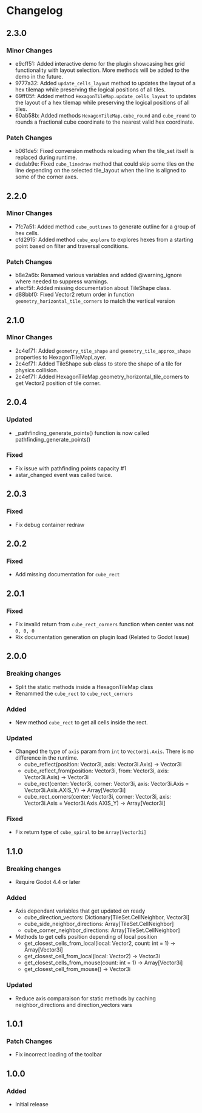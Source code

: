 # Changelog

## 2.3.0

### Minor Changes

- e9cff51: Added interactive demo for the plugin showcasing hex grid functionality with layout selection.
  More methods will be added to the demo in the future.
- 9777a32: Added `update_cells_layout` method to updates the layout of a hex tilemap while preserving the logical positions of all tiles.
- 69ff05f: Added method `HexagonTileMap.update_cells_layout` to updates the layout of a hex tilemap while preserving the logical positions of all tiles.
- 60ab58b: Added methods `HexagonTileMap.cube_round` and `cube_round` to rounds a fractional cube coordinate to the nearest valid hex coordinate.

### Patch Changes

- b061de5: Fixed conversion methods reloading when the tile_set itself is replaced during runtime.
- dedab9e: Fixed `cube_linedraw` method that could skip some tiles on the line depending on the selected tile_layout when the line is aligned to some of the corner axes.

## 2.2.0

### Minor Changes

- 7fc7a51: Added method `cube_outlines` to generate outline for a group of hex cells.
- cfd2915: Added method `cube_explore` to explores hexes from a starting point based on filter and traversal conditions.

### Patch Changes

- b8e2a6b: Renamed various variables and added @warning_ignore where needed to suppress warnings.
- afecf5f: Added missing documentation about TileShape class.
- d88bbf0: Fixed Vector2 return order in function `geometry_horizontal_tile_corners` to match the vertical version

## 2.1.0

### Minor Changes

- 2c4ef71: Added `geometry_tile_shape` and `geometry_tile_approx_shape` properties to HexagonTileMapLayer.
- 2c4ef71: Added TileShape sub class to store the shape of a tile for physics collision.
- 2c4ef71: Added HexagonTileMap.geometry_horizontal_tile_corners to get Vector2 position of tile corner.

## 2.0.4

### Updated

- \_pathfinding_generate_points() function is now called pathfinding_generate_points()

### Fixed

- Fix issue with pathfinding points capacity #1
- astar_changed event was called twice.

## 2.0.3

### Fixed

- Fix debug container redraw

## 2.0.2

### Fixed

- Add missing documentation for `cube_rect`

## 2.0.1

### Fixed

- Fix invalid return from `cube_rect_corners` function when center was not `0, 0, 0`
- Rix documentation generation on plugin load (Related to Godot Issue)

## 2.0.0

### Breaking changes

- Split the static methods inside a HexagonTileMap class
- Renammed the `cube_rect` to `cube_rect_corners`

### Added

- New method `cube_rect` to get all cells inside the rect.

### Updated

- Changed the type of `axis` param from `int` to `Vector3i.Axis`. There is no difference in the runtime.
  - cube_reflect(position: Vector3i, axis: Vector3i.Axis) -> Vector3i
  - cube_reflect_from(position: Vector3i, from: Vector3i, axis: Vector3i.Axis) -> Vector3i
  - cube_rect(center: Vector3i, corner: Vector3i, axis: Vector3i.Axis = Vector3i.Axis.AXIS_Y) -> Array[Vector3i]
  - cube_rect_corners(center: Vector3i, corner: Vector3i, axis: Vector3i.Axis = Vector3i.Axis.AXIS_Y) -> Array[Vector3i]

### Fixed

- Fix return type of `cube_spiral` to be `Array[Vector3i]`

## 1.1.0

### Breaking changes

- Require Godot 4.4 or later

### Added

- Axis dependant variables that get updated on ready
  - cube_direction_vectors: Dictionary[TileSet.CellNeighbor, Vector3i]
  - cube_side_neighbor_directions: Array[TileSet.CellNeighbor]
  - cube_corner_neighbor_directions: Array[TileSet.CellNeighbor]
- Methods to get cells position depending of local position
  - get_closest_cells_from_local(local: Vector2, count: int = 1) -> Array[Vector3i]
  - get_closest_cell_from_local(local: Vector2) -> Vector3i
  - get_closest_cells_from_mouse(count: int = 1) -> Array[Vector3i]
  - get_closest_cell_from_mouse() -> Vector3i

### Updated

- Reduce axis comparaison for static methods by caching neighbor_directions and direction_vectors vars

## 1.0.1

### Patch Changes

- Fix incorrect loading of the toolbar

## 1.0.0

### Added

- Initial release
